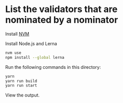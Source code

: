 # List the validators that are nominated by a nominator

Install [NVM](https://github.com/nvm-sh/nvm?tab=readme-ov-file#install--update-script)

Install Node.js and Lerna
```bash
nvm use
npm install --global lerna
```

Run the following commands in this directory:
```bash
yarn
yarn run build
yarn run start
```

View the output.
